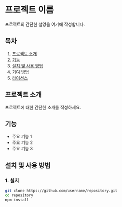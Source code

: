 # 프로젝트 이름

프로젝트의 간단한 설명을 여기에 작성합니다.

## 목차
1. [프로젝트 소개](#프로젝트-소개)
2. [기능](#기능)
3. [설치 및 사용 방법](#설치-및-사용-방법)
4. [기여 방법](#기여-방법)
5. [라이선스](#라이선스)

## 프로젝트 소개
프로젝트에 대한 간단한 소개를 작성하세요.

## 기능
- 주요 기능 1
- 주요 기능 2
- 주요 기능 3

## 설치 및 사용 방법

### 1. 설치
```bash
git clone https://github.com/username/repository.git
cd repository
npm install








